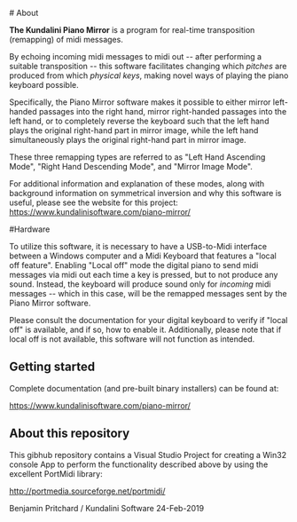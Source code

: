 ﻿﻿# About

**The Kundalini Piano Mirror** is a program for real-time transposition (remapping) of midi messages. 

By echoing incoming midi messages to midi out -- after performing a suitable transposition -- this software facilitates changing which *pitches* are produced from which *physical keys*, making novel ways of playing the piano keyboard possible.

Specifically, the Piano Mirror software makes it possible to either mirror left-handed passages into the right hand, mirror right-handed passages into the left hand, or to completely reverse the keyboard such that the left hand plays the original right-hand part in mirror image, while the left hand simultaneously plays the original right-hand part in mirror image.

These three remapping types are referred to as "Left Hand Ascending Mode", "Right Hand Descending Mode", and "Mirror Image Mode".

For additional information and explanation of these modes, along with background information on symmetrical inversion and why this software is useful, please see the website for this project: https://www.kundalinisoftware.com/piano-mirror/

#Hardware

To utilize this software, it is necessary to have a USB-to-Midi interface between a Windows computer and a Midi Keyboard that features a "local off feature". Enabling "Local off" mode the digital piano to send midi messages via midi out each time a key is pressed, but to not produce any sound. Instead, the keyboard will produce sound only for *incoming* midi messages -- which in this case, will be the remapped messages sent by the Piano Mirror software.

Please consult the documentation for your digital keyboard to verify if "local off" is available, and if so, how to enable it. Additionally, please note that if local off is not available, this software will not function as intended.


## Getting started

Complete documentation (and pre-built binary installers) can be found at:

https://www.kundalinisoftware.com/piano-mirror/

## About this repository

This gibhub repository contains a Visual Studio Project for creating a Win32 console App to perform the functionality described above by using the excellent PortMidi library:

http://portmedia.sourceforge.net/portmidi/

Benjamin Pritchard / Kundalini Software
24-Feb-2019

